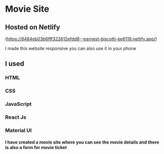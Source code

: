 # Movie Site


## Hosted on Netlify
(https://6484eb03b6fff322612efdd8--earnest-biscotti-ee6119.netlify.app/)


I made this website responsive you can also use it in your phone
## I used 
### HTML
### CSS
### JavaScript
### React Js
### Material UI

#### I have created a movie site where you can see the movie details and there is also a form for movie ticket

